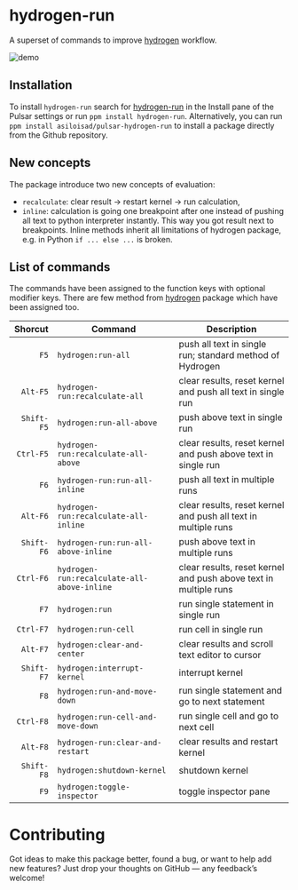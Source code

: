 # hydrogen-run

A superset of commands to improve [hydrogen](https://github.com/nteract/hydrogen) workflow.

![demo](https://github.com/asiloisad/hydrogen-run/blob/master/assets/demo.gif?raw=true)

## Installation

To install `hydrogen-run` search for [hydrogen-run](https://web.pulsar-edit.dev/packages/hydrogen-run) in the Install pane of the Pulsar settings or run `ppm install hydrogen-run`. Alternatively, you can run `ppm install asiloisad/pulsar-hydrogen-run` to install a package directly from the Github repository.

## New concepts

The package introduce two new concepts of evaluation:

- `recalculate`: clear result -> restart kernel -> run calculation,
- `inline`: calculation is going one breakpoint after one instead of pushing all text to python interpreter instantly. This way you got result next to breakpoints. Inline methods inherit all limitations of hydrogen package, e.g. in Python `if ... else ...` is broken.

## List of commands

The commands have been assigned to the function keys with optional modifier keys. There are few method from [hydrogen](https://github.com/nteract/hydrogen) package which have been assigned too.

| Shorcut | Command | Description |
| -: | - | - |
| <div style="white-space:nowrap">`F5`      </div> | <div style="white-space:nowrap">`hydrogen:run-all`                         </div> | push all text in single run; standard method of Hydrogen |
| <div style="white-space:nowrap">`Alt-F5`  </div> | <div style="white-space:nowrap">`hydrogen-run:recalculate-all`             </div> | clear results, reset kernel and push all text in single run |
| <div style="white-space:nowrap">`Shift-F5`</div> | <div style="white-space:nowrap">`hydrogen:run-all-above`                   </div> | push above text in single run |
| <div style="white-space:nowrap">`Ctrl-F5` </div> | <div style="white-space:nowrap">`hydrogen-run:recalculate-all-above`       </div> | clear results, reset kernel and push above text in single run |
| <div style="white-space:nowrap">`F6`      </div> | <div style="white-space:nowrap">`hydrogen-run:run-all-inline`              </div> | push all text in multiple runs |
| <div style="white-space:nowrap">`Alt-F6`  </div> | <div style="white-space:nowrap">`hydrogen-run:recalculate-all-inline`      </div> | clear results, reset kernel and push all text in multiple runs |
| <div style="white-space:nowrap">`Shift-F6`</div> | <div style="white-space:nowrap">`hydrogen-run:run-all-above-inline`        </div> | push above text in multiple runs |
| <div style="white-space:nowrap">`Ctrl-F6` </div> | <div style="white-space:nowrap">`hydrogen-run:recalculate-all-above-inline`</div> | clear results, reset kernel and push above text in multiple runs  |
| <div style="white-space:nowrap">`F7`      </div> | <div style="white-space:nowrap">`hydrogen:run`                             </div> | run single statement in single run |
| <div style="white-space:nowrap">`Ctrl-F7` </div> | <div style="white-space:nowrap">`hydrogen:run-cell`                        </div> | run cell in single run |
| <div style="white-space:nowrap">`Alt-F7`  </div> | <div style="white-space:nowrap">`hydrogen:clear-and-center`                </div> | clear results and scroll text editor to cursor |
| <div style="white-space:nowrap">`Shift-F7`</div> | <div style="white-space:nowrap">`hydrogen:interrupt-kernel`                </div> | interrupt kernel |
| <div style="white-space:nowrap">`F8`      </div> | <div style="white-space:nowrap">`hydrogen:run-and-move-down`               </div> | run single statement and go to next statement |
| <div style="white-space:nowrap">`Ctrl-F8` </div> | <div style="white-space:nowrap">`hydrogen:run-cell-and-move-down`          </div> | run single cell and go to next cell |
| <div style="white-space:nowrap">`Alt-F8`  </div> | <div style="white-space:nowrap">`hydrogen-run:clear-and-restart`           </div> | clear results and restart kernel |
| <div style="white-space:nowrap">`Shift-F8`</div> | <div style="white-space:nowrap">`hydrogen:shutdown-kernel`                 </div> | shutdown kernel |
| <div style="white-space:nowrap">`F9`      </div> | <div style="white-space:nowrap">`hydrogen:toggle-inspector`                </div> | toggle inspector pane |

# Contributing

Got ideas to make this package better, found a bug, or want to help add new features? Just drop your thoughts on GitHub — any feedback’s welcome!
